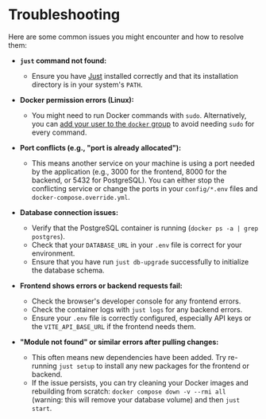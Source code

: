 
# Troubleshooting

Here are some common issues you might encounter and how to resolve them:

-   **`just` command not found:**
    -   Ensure you have [Just](https://github.com/casey/just#installation) installed correctly and that its installation directory is in your system's `PATH`.

-   **Docker permission errors (Linux):**
    -   You might need to run Docker commands with `sudo`. Alternatively, you can [add your user to the `docker` group](https://docs.docker.com/engine/install/linux-postinstall/#manage-docker-as-a-non-root-user) to avoid needing `sudo` for every command.

-   **Port conflicts (e.g., "port is already allocated"):**
    -   This means another service on your machine is using a port needed by the application (e.g., 3000 for the frontend, 8000 for the backend, or 5432 for PostgreSQL). You can either stop the conflicting service or change the ports in your `config/*.env` files and `docker-compose.override.yml`.

-   **Database connection issues:**
    -   Verify that the PostgreSQL container is running (`docker ps -a | grep postgres`).
    -   Check that your `DATABASE_URL` in your `.env` file is correct for your environment.
    -   Ensure that you have run `just db-upgrade` successfully to initialize the database schema.

-   **Frontend shows errors or backend requests fail:**
    -   Check the browser's developer console for any frontend errors.
    -   Check the container logs with `just logs` for any backend errors.
    -   Ensure your `.env` file is correctly configured, especially API keys or the `VITE_API_BASE_URL` if the frontend needs them.

-   **"Module not found" or similar errors after pulling changes:**
    -   This often means new dependencies have been added. Try re-running `just setup` to install any new packages for the frontend or backend.
    -   If the issue persists, you can try cleaning your Docker images and rebuilding from scratch: `docker compose down -v --rmi all` (warning: this will remove your database volume) and then `just start`.
